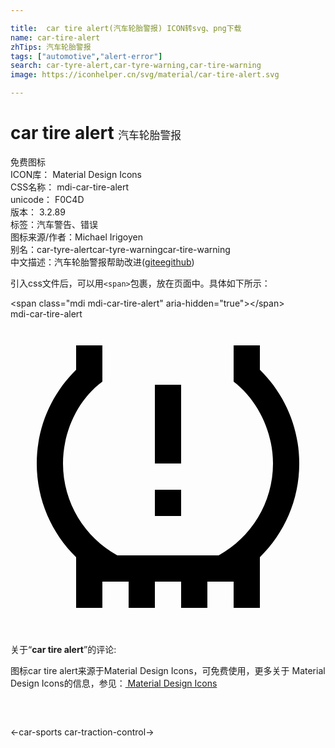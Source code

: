 ```yaml
---

title:  car tire alert(汽车轮胎警报) ICON转svg、png下载
name: car-tire-alert
zhTips: 汽车轮胎警报
tags: ["automotive","alert-error"]
search: car-tyre-alert,car-tyre-warning,car-tire-warning
image: https://iconhelper.cn/svg/material/car-tire-alert.svg

---
```


# car tire alert  <small style="font-size: 60%;font-weight: 100">汽车轮胎警报</small>


<div class="detail-page">
<p>
<span><span class="badge-success badge">免费图标</span> </span>
<br/>
<span>
ICON库：
<span class="badge-secondary badge">Material Design Icons</span> 
</span>
<br/>
<span>
CSS名称：
<span class="badge-secondary badge">mdi-car-tire-alert</span> 
</span>
<br/>
<span>
unicode：
<span class="badge-secondary badge">F0C4D</span> 
<copy-btn content='F0C4D' btn-title=""></copy-btn>
<copy-btn :content='String.fromCodePoint(parseInt("F0C4D", 16))' btn-title="复制U"></copy-btn>
</span>
<br/>
<span>
版本：
<span class="badge-secondary badge">3.2.89</span> 
</span><br/><span>标签：<span class="badge-light badge"><router-link to="/tags/automotive.html">汽车</router-link></span><span class="badge-light badge"><router-link to="/tags/alert-error.html">警告、错误</router-link></span></span>
<br/>
<span>图标来源/作者：<span class="badge-light badge">Michael Irigoyen</span></span> 
<br/>
<span>别名：<span class="badge-light badge">car-tyre-alert</span><span class="badge-light badge">car-tyre-warning</span><span class="badge-light badge">car-tire-warning</span></span><br/><span class="zh-detail">中文描述：<span class="badge-primary badge">汽车轮胎警报</span><span class="help-link"><span>帮助改进</span>(<a href="https://gitee.com/liuwave/icon-helper/edit/master/json/material/car-tire-alert.json" target="_blank" rel="noopener noreferrer">gitee</a><a href="https://github.com/liuwave/icon-helper/edit/master/json/material/car-tire-alert.json" target="_blank" rel="noopener noreferrer">github</a></span>)</span><br/>
</p>
</div>
<div class="alert alert-dark">
  <i class="mdi mdi-car-tire-alert mdi-48px"></i>
  <i class="mdi mdi-car-tire-alert mdi-36px"></i>
  <i class="mdi mdi-car-tire-alert mdi-24px"></i>
  <i class="mdi mdi-car-tire-alert mdi-18px"></i>
</div>
<div>
  <p>引入css文件后，可以用<code>&lt;span&gt;</code>包裹，放在页面中。具体如下所示：    
  </p>
  <div class="alert alert-primary" style="font-size: 14px">
    &lt;span class="mdi mdi-car-tire-alert" aria-hidden="true"&gt;&lt;/span&gt;
    <copy-btn content='<span class="mdi mdi-car-tire-alert" aria-hidden="true"></span>'></copy-btn>
  </div>
  <div class="alert alert-secondary">
    <i class="mdi mdi-car-tire-alert"
    style="font-size: 24px"
    aria-hidden="true"></i> mdi-car-tire-alert
    <copy-btn content="mdi-car-tire-alert" btn-title="复制图标名称"></copy-btn>
  </div>
</div>
<div id="svg" class="svg-wrap">
<svg xmlns="http://www.w3.org/2000/svg" viewBox="0 0 24 24"><path d="M11,13H13V15H11V13M11,5H13V11H11V5M17,4.76C18.86,6.19 20,8.61 20,11C20,14 18.33,16.64 15.86,18H8.14C5.67,16.64 4,14 4,11C4,8.61 5.09,6.17 7,4.76V2H5V3.86C3.15,5.68 2,8.2 2,11C2,13.8 3.15,16.32 5,18.14V22H7V20H9V22H11V20H13V22H15V20H17V22H19V18.14C20.85,16.32 22,13.8 22,11C22,8.2 20.85,5.68 19,3.86V2H17V4.76Z" /></svg>
</div>
<detail full-name='mdi-car-tire-alert'></detail>
<div class="icon-detail__container">
<p>关于“<b>car tire alert</b>”的评论:</p>
</div>
<Vssue title="关于“car tire alert”的评论" />    
<div><p>图标car tire alert来源于Material Design Icons，可免费使用，更多关于 Material Design Icons的信息，参见：<a target="_blank" href="https://iconhelper.cn/material.html"> Material Design Icons</a>
</p></div>

<div style="padding:2rem 0 " class="page-nav"><p class="inner"><span class="prev">←<router-link to="/icon/car-sports.html">car-sports</router-link></span> <span class="next"><router-link to="/icon/car-traction-control.html">car-traction-control</router-link>→</span></p></div>

